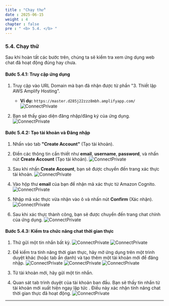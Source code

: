 ```yaml
---
title : "Chạy thử"
date : 2025-06-15
weight : 4
chapter : false
pre : " <b> 5.4. </b> "
---
```


### **5.4. Chạy thử**

Sau khi hoàn tất các bước trên, chúng ta sẽ kiểm tra xem ứng dụng web chat đã hoạt động đúng hay chưa.

#### **Bước 5.4.1: Truy cập ứng dụng**

1.  Truy cập vào URL Domain mà bạn đã nhận được từ phần "3. Thiết lập AWS Amplify Hosting".
    * **Ví dụ:** `https://master.d285j22zzz8mbh.amplifyapp.com/`
    ![ConnectPrivate](https://ThanhHung1104.github.io/LTH_Workshop_01/images/au_5.4_1.png)

2.  Bạn sẽ thấy giao diện đăng nhập/đăng ký của ứng dụng.
    ![ConnectPrivate](https://ThanhHung1104.github.io/LTH_Workshop_01/images/au_5.4_2.png)

#### **Bước 5.4.2: Tạo tài khoản và Đăng nhập**

1.  Nhấn vào tab **"Create Account"** (Tạo tài khoản).
2.  Điền các thông tin cần thiết như **email**, **username**, **password**, và nhấn nút **Create Account** (Tạo tài khoản).
    ![ConnectPrivate](https://ThanhHung1104.github.io/LTH_Workshop_01/images/au_5.4_3.png)

3.  Sau khi nhấn **Create Account**, bạn sẽ được chuyển đến trang xác thực tài khoản.
    ![ConnectPrivate](https://ThanhHung1104.github.io/LTH_Workshop_01/images/au_5.4_4.png)

4.  Vào hộp thư **email** của bạn để nhận mã xác thực từ Amazon Cognito.
    ![ConnectPrivate](https://ThanhHung1104.github.io/LTH_Workshop_01/images/au_5.4_5.png)

5.  Nhập mã xác thực vừa nhận vào ô và nhấn nút **Confirm** (Xác nhận).
    ![ConnectPrivate](https://ThanhHung1104.github.io/LTH_Workshop_01/images/au_5.4_6.png)

6.  Sau khi xác thực thành công, bạn sẽ được chuyển đến trang chat chính của ứng dụng.
    ![ConnectPrivate](https://ThanhHung1104.github.io/LTH_Workshop_01/images/au_5.4_7.png)

#### **Bước 5.4.3: Kiểm tra chức năng chat thời gian thực**

1.  Thử gửi một tin nhắn bất kỳ.
    ![ConnectPrivate](https://ThanhHung1104.github.io/LTH_Workshop_01/images/au_5.4_8.png)
    ![ConnectPrivate](https://ThanhHung1104.github.io/LTH_Workshop_01/images/au_5.4_9.png)

2.  Để kiểm tra tính năng thời gian thực, hãy mở ứng dụng trên một trình duyệt khác (hoặc tab ẩn danh) và tạo thêm một tài khoản mới để đăng nhập.
    ![ConnectPrivate](https://ThanhHung1104.github.io/LTH_Workshop_01/images/au_5.4_10.png)
    ![ConnectPrivate](https://ThanhHung1104.github.io/LTH_Workshop_01/images/au_5.4_11.png)
    ![ConnectPrivate](https://ThanhHung1104.github.io/LTH_Workshop_01/images/au_5.4_12.png)

3.  Từ tài khoản mới, hãy gửi một tin nhắn.
4.  Quan sát tab trình duyệt của tài khoản ban đầu. Bạn sẽ thấy tin nhắn từ tài khoản mới xuất hiện ngay lập tức . Điều này xác nhận tính năng chat thời gian thực đã hoạt động.
    ![ConnectPrivate](https://ThanhHung1104.github.io/LTH_Workshop_01/images/au_5.4_13.png)

---